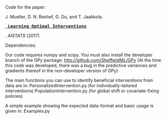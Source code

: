 Code for the paper: 

J. Mueller, D. N. Reshef, G. Du, and T. Jaakkola. 
<pre><b><a href="http://proceedings.mlr.press/v54/mueller17a.html"> Learning Optimal Interventions</a></b></pre>. <i>AISTATS</i> (2017).

Dependencies: 

Our code requires numpy and scipy. 
You must also install the developer branch of the GPy package: http://github.com/SheffieldML/GPy
(At the time this code was developed, there was a bug in the predictive variances and gradients thereof in the non-developer version of GPy)


The main functions you can use to identify beneficial interventions from data are in: 
PersonalizedIntervention.py (for individually-tailored interventions)
PopulationIntervention.py (for global shift or covariate-fixing policies)

A simple example showing the expected data-format and basic usage is given in: Examples.py